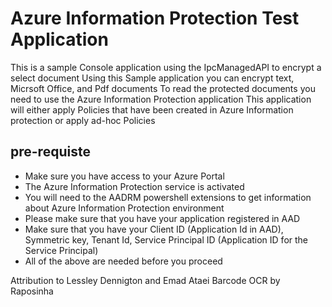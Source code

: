 # Azure Information Protection Test Application 
This is a sample Console application using the IpcManagedAPI to encrypt a select document
Using this Sample application you can encrypt text, Micrsoft Office, and Pdf documents
To read the protected documents you need to use the Azure Information Protection application
This application will either apply Policies that have been created in Azure Information protection or apply ad-hoc Policies

## pre-requiste 
- Make sure you have access to your Azure Portal
- The Azure Information Protection service is activated
- You will need to the AADRM powershell extensions to get information about Azure Information Protection environment
- Please make sure that you have your application registered in AAD 
- Make sure that you have your Client ID (Application Id in AAD), Symmetric key, Tenant Id, Service Principal ID (Application ID for the Service Principal)
- All of the above are needed before you proceed


Attribution to Lessley Dennigton and Emad Ataei
Barcode OCR by Raposinha
